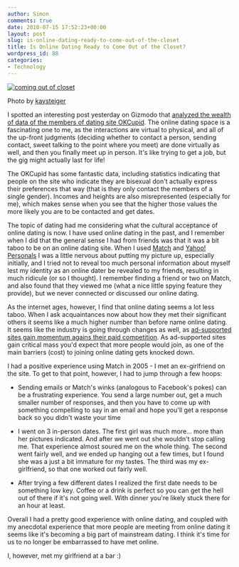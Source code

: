 ```yaml
---
author: Simon
comments: true
date: 2010-07-15 17:52:23+00:00
layout: post
slug: is-online-dating-ready-to-come-out-of-the-closet
title: Is Online Dating Ready to Come Out of the Closet?
wordpress_id: 88
categories:
- Technology
---
```


[![coming out of closet](http://farm4.static.flickr.com/3383/3670530416_b1c31199cc.jpg)](http://www.flickr.com/photos/kaysteiger/3670530416/)  

Photo by [kaysteiger](http://flickr.com/kaysteiger)

I spotted an interesting post yesterday on Gizmodo that [analyzed the wealth of data of the members of dating site OKCupid](http://gizmodo.com/5586987/the-big-lies-people-tell-in-online-dating).  The online dating space is a fascinating one to me, as the interactions are virtual to physical, and all of the up-front judgments (deciding whether to contact a person, sending contact, sweet talking to the point where you meet) are done virtually as well, and then you finally meet up in person. It's like trying to get a job, but the gig might actually last for life!

The OKCupid has some fantastic data, including statistics indicating that people on the site who indicate they are bisexual don't actually express their preferences that way (that is they only contact the members of a single gender). Incomes and heights are also misrepresented (especially for me), which makes sense when you see that the higher those values the more likely you are to be contacted and get dates.

The topic of dating had me considering what the cultural acceptance of online dating is now. I have used online dating in the past, and I remember when I did that the general sense I had from friends was that it was a bit taboo to be on an online dating site. When I used [Match](http://www.match.com/) and [Yahoo! Personals](http://personals.yahoo.com) I was a little nervous about putting my picture up, especially initially, and I tried not to reveal too much personal information about myself lest my identity as an online dater be revealed to my friends, resulting in much ridicule (or so I thought). I remember finding a friend or two on Match, and also found that they viewed me (what a nice little spying feature they provide), but we never connected or discussed our online dating.

As the internet ages, however, I find that online dating seems a lot less taboo. When I ask acquaintances now about how they met their significant others it seems like a much higher number than before name online dating. It seems like the industry is going through changes as well, as [ad-supported sites gain momentum agains their paid competition](http://paidcontent.org/article/419-the-online-dating-recession/). As ad-supported sites gain critical mass you'd expect that more people would join, as one of the main barriers (cost) to joining online dating gets knocked down.

I had a positive experience using Match in 2005 - I met an ex-girlfriend on the site. To get to that point, however, I had to jump through a few hoops:




  * Sending emails or Match's winks (analogous to Facebook's pokes) can be a frustrating experience. You send a large number out, get a much smaller number of responses, and then you have to come up with something compelling to say in an email and hope you'll get a response back so you didn't waste your time


  * I went on 3 in-person dates. The first girl was much more... more than her pictures indicated. And after we went out she wouldn't stop calling me. That experience almost soured me on the whole thing. The second went fairly well, and we ended up hanging out a few times, but I found she was a just a bit immature for my tastes. The third was my ex-girlfriend, so that one worked out fairly well.


  * After trying a few different dates I realized the first date needs to be something low key. Coffee or a drink is perfect so you can get the hell out of there if it's not going well. With dinner you're likely stuck there for an hour at least.



Overall I had a pretty good experience with online dating, and coupled with my anecdotal experience that more people are meeting from online dating it seems like it's becoming a big part of mainstream dating. I think it's time for us to no longer be embarrassed to have met online. 

I, however, met my girlfriend at a bar :)
